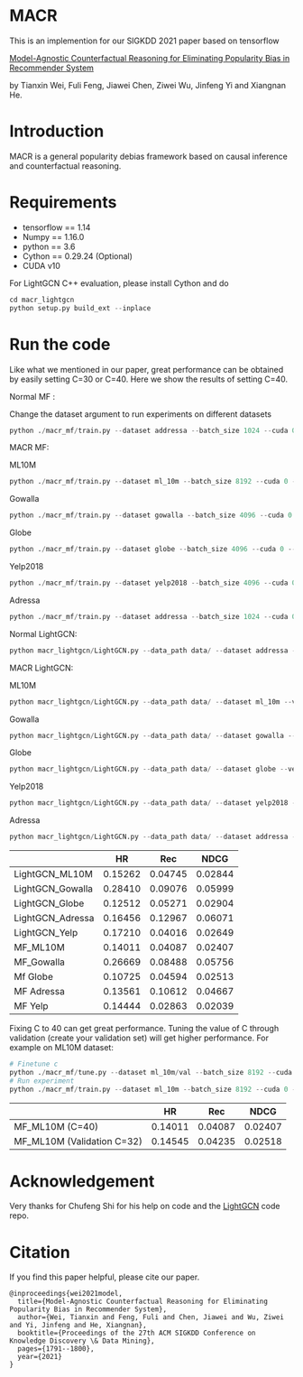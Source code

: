 # MACR
This is an implemention for our SIGKDD 2021 paper based on tensorflow

[Model-Agnostic Counterfactual Reasoning for Eliminating Popularity Bias in Recommender System](https://arxiv.org/abs/2010.15363)

by Tianxin Wei, Fuli Feng, Jiawei Chen, Ziwei Wu, Jinfeng Yi and Xiangnan He.
# Introduction
MACR is a general popularity debias framework based on causal inference and counterfactual reasoning.
# Requirements
* tensorflow == 1.14
* Numpy == 1.16.0
* python == 3.6
* Cython == 0.29.24 (Optional)
* CUDA v10

For LightGCN C++ evaluation, please install Cython and do
```Python
cd macr_lightgcn
python setup.py build_ext --inplace
```
# Run the code

Like what we mentioned in our paper, great performance can be obtained by easily setting C=30 or C=40. Here we show the results of setting C=40.

Normal MF :

Change the dataset argument to run experiments on different datasets

```Python
python ./macr_mf/train.py --dataset addressa --batch_size 1024 --cuda 0 --saveID 1 --log_interval 10 --lr 0.001 --train normalbce --test normal
```
MACR MF:

ML10M
```Python
python ./macr_mf/train.py --dataset ml_10m --batch_size 8192 --cuda 0 --saveID 0 --log_interval 10 --lr 0.001 --check_c 1 --c 40 --train rubibceboth --test rubi --alpha 1e-3 --beta 1e-3
```
Gowalla
```Python
python ./macr_mf/train.py --dataset gowalla --batch_size 4096 --cuda 0 --saveID 0 --log_interval 10 --lr 0.001 --check_c 1 --c 40 --train rubibceboth --test rubi --alpha 1e-2 --beta 1e-3
```
Globe
```Python
python ./macr_mf/train.py --dataset globe --batch_size 4096 --cuda 0 --saveID 0 --log_interval 10 --lr 0.001 --check_c 1 --c 40 --train rubibceboth --test rubi --alpha 1e-3 --beta 1e-3
```
Yelp2018
```Python
python ./macr_mf/train.py --dataset yelp2018 --batch_size 4096 --cuda 0 --saveID 0 --log_interval 10 --lr 0.001 --check_c 1 --c 40 --train rubibceboth --test rubi --alpha 1e-2 --beta 1e-3
```
Adressa
```Python
python ./macr_mf/train.py --dataset addressa --batch_size 1024 --cuda 0 --saveID 0 --log_interval 10 --lr 0.001 --check_c 1 --c 40 --train rubibceboth --test rubi --alpha 1e-3 --beta 1e-3
```


Normal LightGCN:

```Python
python macr_lightgcn/LightGCN.py --data_path data/ --dataset addressa --verbose 1 --layer_size [64,64] --Ks [20] --loss bce --test normal --epoch 2000 --early_stop 1 --lr 0.001 --batch_size 1024 --gpu_id 1 --log_interval 10
```

MACR LightGCN:

ML10M
```Python
python macr_lightgcn/LightGCN.py --data_path data/ --dataset ml_10m --verbose 1 --layer_size [64,64] --Ks [20] --loss bceboth --test rubiboth --c 40 --epoch 2000 --early_stop 1 --lr 0.001 --batch_size 8192 --gpu_id 0 --log_interval 10 --alpha 1e-2 --beta 1e-3
```
Gowalla
```Python
python macr_lightgcn/LightGCN.py --data_path data/ --dataset gowalla --verbose 1 --layer_size [64,64] --Ks [20] --loss bceboth --test rubiboth --c 40 --epoch 2000 --early_stop 1 --lr 0.001 --batch_size 4096 --gpu_id 0 --log_interval 10 --alpha 1e-2 --beta 1e-3
```
Globe
```Python
python macr_lightgcn/LightGCN.py --data_path data/ --dataset globe --verbose 1 --layer_size [64,64] --Ks [20] --loss bceboth --test rubiboth --c 40 --epoch 2000 --early_stop 1 --lr 0.001 --batch_size 4096 --gpu_id 0 --log_interval 10 --alpha 1e-2 --beta 1e-3
```
Yelp2018
```Python
python macr_lightgcn/LightGCN.py --data_path data/ --dataset yelp2018 --verbose 1 --layer_size [64,64] --Ks [20] --loss bceboth --test rubiboth --c 40 --epoch 2000 --early_stop 1 --lr 0.001 --batch_size 4096 --gpu_id 0 --log_interval 10 --alpha 1e-2 --beta 1e-3
```
Adressa
```Python
python macr_lightgcn/LightGCN.py --data_path data/ --dataset addressa --verbose 1 --layer_size [64,64] --Ks [20] --loss bceboth --test rubiboth --c 40 --epoch 2000 --early_stop 1 --lr 0.001 --batch_size 1024 --gpu_id 0 --log_interval 10 --alpha 1e-2 --beta 1e-3
```
|                  | **HR**  | Rec     | **NDCG** |
| ---------------- | ------- | ------- | -------- |
| LightGCN_ML10M   | 0.15262 | 0.04745 | 0.02844  |
| LightGCN_Gowalla | 0.28410 | 0.09076 | 0.05999  |
| LightGCN_Globe   | 0.12512 | 0.05271 | 0.02904  |
| LightGCN_Adressa | 0.16456 | 0.12967 | 0.06071  |
| LightGCN_Yelp    | 0.17210 | 0.04016 | 0.02649  |
| MF_ML10M         | 0.14011 | 0.04087 | 0.02407  |
| MF_Gowalla       | 0.26669 | 0.08488 | 0.05756  |
| Mf Globe         | 0.10725 | 0.04594 | 0.02513  |
| MF Adressa       | 0.13561 | 0.10612 | 0.04667  |
| MF Yelp          | 0.14444 | 0.02863 | 0.02039  |



Fixing C to 40 can get great performance. Tuning the value of C through validation (create your validation set) will get higher performance. For example on ML10M dataset:

```python
# Finetune c
python ./macr_mf/tune.py --dataset ml_10m/val --batch_size 8192 --cuda 0 --saveID 0 --log_interval 10 --lr 0.001 --check_c 1 --start 30 --end 40 --step 11 --train rubibceboth --test rubi --alpha 1e-3 --beta 1e-3 --valid_set valid
# Run experiment
python ./macr_mf/train.py --dataset ml_10m --batch_size 8192 --cuda 0 --saveID 0 --log_interval 10 --lr 0.001 --check_c 1 --c 32 --train rubibceboth --test rubi --alpha 1e-3 --beta 1e-3 --valid_set test
```

|                            | **HR**  | Rec     | **NDCG** |
| -------------------------- | ------- | ------- | -------- |
| MF_ML10M  (C=40)           | 0.14011 | 0.04087 | 0.02407  |
| MF_ML10M (Validation C=32) | 0.14545 | 0.04235 | 0.02518  |

# Acknowledgement 
Very thanks for Chufeng Shi for his help on code and the [LightGCN](https://github.com/kuandeng/LightGCN) code repo.
# Citation
If you find this paper helpful, please cite our paper.
```
@inproceedings{wei2021model,
  title={Model-Agnostic Counterfactual Reasoning for Eliminating Popularity Bias in Recommender System},
  author={Wei, Tianxin and Feng, Fuli and Chen, Jiawei and Wu, Ziwei and Yi, Jinfeng and He, Xiangnan},
  booktitle={Proceedings of the 27th ACM SIGKDD Conference on Knowledge Discovery \& Data Mining},
  pages={1791--1800},
  year={2021}
}
```





